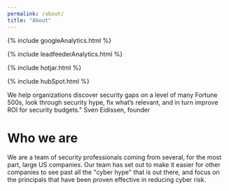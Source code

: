 ```yaml
---
permalink: /about/
title: "About"
---
```

<!-- Google analytics -->
{% include googleAnalytics.html %}
<!-- Leadfeeder analytics -->
{% include leadfeederAnalytics.html %}
<!-- Hotjar analytics -->
{% include hotjar.html %}
<!-- Hub Spot analytics -->
{% include hubSpot.html %}

We help organizations discover security gaps on a level of many Fortune 500s, 
look through security hype,
fix what’s relevant, 
and in turn improve ROI for security budgets."
Sven Eidissen, founder

# Who we are
We are a team of security professionals coming from several, for the most part, large US companies. Our team has set out to make it easier for other companies to see past all the "cyber hype" that is out there, and focus on the principals that have been proven effective in reducing cyber risk. 
